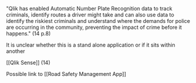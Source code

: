 "Qlik has enabled Automatic Number Plate Recognition data to track criminals, identify routes a driver might take and can also use data to identify the riskiest criminals and understand where the demands for police are occurring in the community, preventing the impact of crime before it happens." (14 p.8)

It is unclear whether this is a stand alone application or if it sits within another

[[Qlik Sense]] (14)

Possible link to [[Road Safety Management App]]